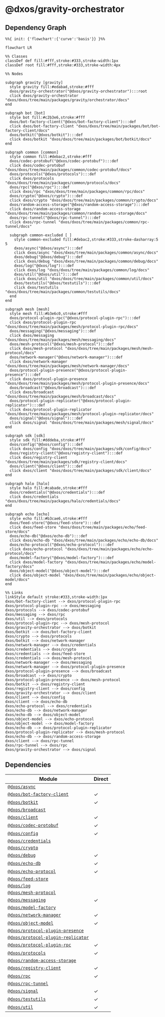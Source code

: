 # @dxos/gravity-orchestrator



## Dependency Graph

```mermaid
%%{ init: {'flowchart':{'curve':'basis'}} }%%

flowchart LR

%% Classes
classDef def fill:#fff,stroke:#333,stroke-width:1px
classDef root fill:#fff,stroke:#333,stroke-width:4px

%% Nodes

subgraph gravity [gravity]
  style gravity fill:#edabad,stroke:#fff
  dxos/gravity-orchestrator("@dxos/gravity-orchestrator"):::root
  click dxos/gravity-orchestrator "dxos/dxos/tree/main/packages/gravity/orchestrator/docs"
end

subgraph bot [bot]
  style bot fill:#c2b3e6,stroke:#fff
  dxos/bot-factory-client("@dxos/bot-factory-client"):::def
  click dxos/bot-factory-client "dxos/dxos/tree/main/packages/bot/bot-factory-client/docs"
  dxos/botkit("@dxos/botkit"):::def
  click dxos/botkit "dxos/dxos/tree/main/packages/bot/botkit/docs"
end

subgraph common [common]
  style common fill:#debac2,stroke:#fff
  dxos/codec-protobuf("@dxos/codec-protobuf"):::def
  click dxos/codec-protobuf "dxos/dxos/tree/main/packages/common/codec-protobuf/docs"
  dxos/protocols("@dxos/protocols"):::def
  click dxos/protocols "dxos/dxos/tree/main/packages/common/protocols/docs"
  dxos/rpc("@dxos/rpc"):::def
  click dxos/rpc "dxos/dxos/tree/main/packages/common/rpc/docs"
  dxos/crypto("@dxos/crypto"):::def
  click dxos/crypto "dxos/dxos/tree/main/packages/common/crypto/docs"
  dxos/random-access-storage("@dxos/random-access-storage"):::def
  click dxos/random-access-storage "dxos/dxos/tree/main/packages/common/random-access-storage/docs"
  dxos/rpc-tunnel("@dxos/rpc-tunnel"):::def
  click dxos/rpc-tunnel "dxos/dxos/tree/main/packages/common/rpc-tunnel/docs"

  subgraph common-excluded [ ]
    style common-excluded fill:#debac2,stroke:#333,stroke-dasharray:5 5
    dxos/async("@dxos/async"):::def
    click dxos/async "dxos/dxos/tree/main/packages/common/async/docs"
    dxos/debug("@dxos/debug"):::def
    click dxos/debug "dxos/dxos/tree/main/packages/common/debug/docs"
    dxos/log("@dxos/log"):::def
    click dxos/log "dxos/dxos/tree/main/packages/common/log/docs"
    dxos/util("@dxos/util"):::def
    click dxos/util "dxos/dxos/tree/main/packages/common/util/docs"
    dxos/testutils("@dxos/testutils"):::def
    click dxos/testutils "dxos/dxos/tree/main/packages/common/testutils/docs"
  end
end

subgraph mesh [mesh]
  style mesh fill:#b3e6c0,stroke:#fff
  dxos/protocol-plugin-rpc("@dxos/protocol-plugin-rpc"):::def
  click dxos/protocol-plugin-rpc "dxos/dxos/tree/main/packages/mesh/protocol-plugin-rpc/docs"
  dxos/messaging("@dxos/messaging"):::def
  click dxos/messaging "dxos/dxos/tree/main/packages/mesh/messaging/docs"
  dxos/mesh-protocol("@dxos/mesh-protocol"):::def
  click dxos/mesh-protocol "dxos/dxos/tree/main/packages/mesh/mesh-protocol/docs"
  dxos/network-manager("@dxos/network-manager"):::def
  click dxos/network-manager "dxos/dxos/tree/main/packages/mesh/network-manager/docs"
  dxos/protocol-plugin-presence("@dxos/protocol-plugin-presence"):::def
  click dxos/protocol-plugin-presence "dxos/dxos/tree/main/packages/mesh/protocol-plugin-presence/docs"
  dxos/broadcast("@dxos/broadcast"):::def
  click dxos/broadcast "dxos/dxos/tree/main/packages/mesh/broadcast/docs"
  dxos/protocol-plugin-replicator("@dxos/protocol-plugin-replicator"):::def
  click dxos/protocol-plugin-replicator "dxos/dxos/tree/main/packages/mesh/protocol-plugin-replicator/docs"
  dxos/signal("@dxos/signal"):::def
  click dxos/signal "dxos/dxos/tree/main/packages/mesh/signal/docs"
end

subgraph sdk [sdk]
  style sdk fill:#dddeba,stroke:#fff
  dxos/config("@dxos/config"):::def
  click dxos/config "dxos/dxos/tree/main/packages/sdk/config/docs"
  dxos/registry-client("@dxos/registry-client"):::def
  click dxos/registry-client "dxos/dxos/tree/main/packages/sdk/registry-client/docs"
  dxos/client("@dxos/client"):::def
  click dxos/client "dxos/dxos/tree/main/packages/sdk/client/docs"
end

subgraph halo [halo]
  style halo fill:#cabade,stroke:#fff
  dxos/credentials("@dxos/credentials"):::def
  click dxos/credentials "dxos/dxos/tree/main/packages/halo/credentials/docs"
end

subgraph echo [echo]
  style echo fill:#b3cae6,stroke:#fff
  dxos/feed-store("@dxos/feed-store"):::def
  click dxos/feed-store "dxos/dxos/tree/main/packages/echo/feed-store/docs"
  dxos/echo-db("@dxos/echo-db"):::def
  click dxos/echo-db "dxos/dxos/tree/main/packages/echo/echo-db/docs"
  dxos/echo-protocol("@dxos/echo-protocol"):::def
  click dxos/echo-protocol "dxos/dxos/tree/main/packages/echo/echo-protocol/docs"
  dxos/model-factory("@dxos/model-factory"):::def
  click dxos/model-factory "dxos/dxos/tree/main/packages/echo/model-factory/docs"
  dxos/object-model("@dxos/object-model"):::def
  click dxos/object-model "dxos/dxos/tree/main/packages/echo/object-model/docs"
end

%% Links
linkStyle default stroke:#333,stroke-width:1px
dxos/bot-factory-client --> dxos/protocol-plugin-rpc
dxos/protocol-plugin-rpc --> dxos/messaging
dxos/protocols --> dxos/codec-protobuf
dxos/messaging --> dxos/rpc
dxos/util --> dxos/protocols
dxos/protocol-plugin-rpc --> dxos/mesh-protocol
dxos/gravity-orchestrator --> dxos/botkit
dxos/botkit --> dxos/bot-factory-client
dxos/crypto --> dxos/protocols
dxos/botkit --> dxos/network-manager
dxos/network-manager --> dxos/credentials
dxos/credentials --> dxos/crypto
dxos/credentials --> dxos/feed-store
dxos/credentials --> dxos/mesh-protocol
dxos/network-manager --> dxos/messaging
dxos/network-manager --> dxos/protocol-plugin-presence
dxos/protocol-plugin-presence --> dxos/broadcast
dxos/broadcast --> dxos/crypto
dxos/protocol-plugin-presence --> dxos/mesh-protocol
dxos/botkit --> dxos/registry-client
dxos/registry-client --> dxos/config
dxos/gravity-orchestrator --> dxos/client
dxos/client --> dxos/config
dxos/client --> dxos/echo-db
dxos/echo-protocol --> dxos/credentials
dxos/echo-db --> dxos/network-manager
dxos/echo-db --> dxos/object-model
dxos/object-model --> dxos/echo-protocol
dxos/object-model --> dxos/model-factory
dxos/echo-db --> dxos/protocol-plugin-replicator
dxos/protocol-plugin-replicator --> dxos/mesh-protocol
dxos/echo-db --> dxos/random-access-storage
dxos/client --> dxos/rpc-tunnel
dxos/rpc-tunnel --> dxos/rpc
dxos/gravity-orchestrator --> dxos/signal
```

## Dependencies

| Module | Direct |
|---|---|
| [`@dxos/async`](../../../common/async/docs/README.md) |  |
| [`@dxos/bot-factory-client`](../../../bot/bot-factory-client/docs/README.md) | &check; |
| [`@dxos/botkit`](../../../bot/botkit/docs/README.md) | &check; |
| [`@dxos/broadcast`](../../../mesh/broadcast/docs/README.md) |  |
| [`@dxos/client`](../../../sdk/client/docs/README.md) | &check; |
| [`@dxos/codec-protobuf`](../../../common/codec-protobuf/docs/README.md) | &check; |
| [`@dxos/config`](../../../sdk/config/docs/README.md) | &check; |
| [`@dxos/credentials`](../../../halo/credentials/docs/README.md) |  |
| [`@dxos/crypto`](../../../common/crypto/docs/README.md) |  |
| [`@dxos/debug`](../../../common/debug/docs/README.md) | &check; |
| [`@dxos/echo-db`](../../../echo/echo-db/docs/README.md) | &check; |
| [`@dxos/echo-protocol`](../../../echo/echo-protocol/docs/README.md) | &check; |
| [`@dxos/feed-store`](../../../echo/feed-store/docs/README.md) |  |
| [`@dxos/log`](../../../common/log/docs/README.md) |  |
| [`@dxos/mesh-protocol`](../../../mesh/mesh-protocol/docs/README.md) |  |
| [`@dxos/messaging`](../../../mesh/messaging/docs/README.md) | &check; |
| [`@dxos/model-factory`](../../../echo/model-factory/docs/README.md) |  |
| [`@dxos/network-manager`](../../../mesh/network-manager/docs/README.md) | &check; |
| [`@dxos/object-model`](../../../echo/object-model/docs/README.md) | &check; |
| [`@dxos/protocol-plugin-presence`](../../../mesh/protocol-plugin-presence/docs/README.md) |  |
| [`@dxos/protocol-plugin-replicator`](../../../mesh/protocol-plugin-replicator/docs/README.md) |  |
| [`@dxos/protocol-plugin-rpc`](../../../mesh/protocol-plugin-rpc/docs/README.md) | &check; |
| [`@dxos/protocols`](../../../common/protocols/docs/README.md) | &check; |
| [`@dxos/random-access-storage`](../../../common/random-access-storage/docs/README.md) |  |
| [`@dxos/registry-client`](../../../sdk/registry-client/docs/README.md) | &check; |
| [`@dxos/rpc`](../../../common/rpc/docs/README.md) | &check; |
| [`@dxos/rpc-tunnel`](../../../common/rpc-tunnel/docs/README.md) |  |
| [`@dxos/signal`](../../../mesh/signal/docs/README.md) | &check; |
| [`@dxos/testutils`](../../../common/testutils/docs/README.md) | &check; |
| [`@dxos/util`](../../../common/util/docs/README.md) | &check; |
